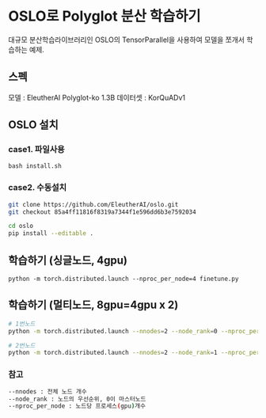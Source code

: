 # OSLO로 Polyglot 분산 학습하기

대규모 분산학습라이브러리인 OSLO의 TensorParallel을 사용하여 
모델을 쪼개서 학습하는 예제.

## 스펙
모델 : EleutherAI Polyglot-ko 1.3B
데이터셋 : KorQuADv1


## OSLO 설치
### case1. 파일사용
`bash install.sh`

### case2. 수동설치
```bash
git clone https://github.com/EleutherAI/oslo.git
git checkout 85a4ff11816f8319a7344f1e596dd6b3e7592034

cd oslo
pip install --editable .
```

## 학습하기 (싱글노드, 4gpu)
```python -m torch.distributed.launch --nproc_per_node=4 finetune.py```

## 학습하기 (멀티노드, 8gpu=4gpu x 2)
```bash
# 1번노드
python -m torch.distributed.launch --nnodes=2 --node_rank=0 --nproc_per_node=4 --master_addr=${YOUR_NODE_ADDRESS} --master_port=${PORT} finetune.py

# 2번노드
python -m torch.distributed.launch --nnodes=2 --node_rank=1 --nproc_per_node=4 --master_addr=${YOUR_NODE_ADDRESS} --master_port=${PORT} finetune.py
```

### 참고
```bash
--nnodes : 전체 노드 개수
--node_rank : 노드의 우선순위, 0이 마스터노드
--nproc_per_node : 노드당 프로세스(gpu)개수
```

